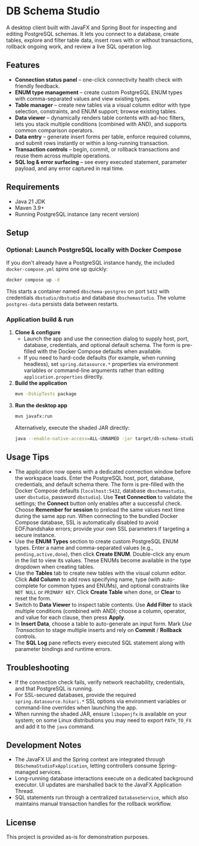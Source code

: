 # DB Schema Studio

A desktop client built with JavaFX and Spring Boot for inspecting and editing PostgreSQL schemas. It lets you connect to a database, create tables, explore and filter table data, insert rows with or without transactions, rollback ongoing work, and review a live SQL operation log.

## Features

- **Connection status panel** – one-click connectivity health check with friendly feedback.
- **ENUM type management** – create custom PostgreSQL ENUM types with comma-separated values and view existing types.
- **Table manager** – create new tables via a visual column editor with type selection, constraints, and ENUM support; browse existing tables.
- **Data viewer** – dynamically renders table contents with ad-hoc filters, lets you stack multiple conditions (combined with AND), and supports common comparison operators.
- **Data entry** – generate insert forms per table, enforce required columns, and submit rows instantly or within a long-running transaction.
- **Transaction controls** – begin, commit, or rollback transactions and reuse them across multiple operations.
- **SQL log & error surfacing** – see every executed statement, parameter payload, and any error captured in real time.

## Requirements

- Java 21 JDK
- Maven 3.9+
- Running PostgreSQL instance (any recent version)

## Setup

### Optional: Launch PostgreSQL locally with Docker Compose

If you don't already have a PostgreSQL instance handy, the included `docker-compose.yml` spins one up quickly:

```bash
docker compose up -d
```

This starts a container named `dbschema-postgres` on port `5432` with credentials `dbstudio/dbstudio` and database `dbschemastudio`. The volume `postgres-data` persists data between restarts.

### Application build & run

1. **Clone & configure**
   - Launch the app and use the connection dialog to supply host, port, database, credentials, and optional default schema. The form is pre-filled with the Docker Compose defaults when available.
   - If you need to hard-code defaults (for example, when running headless), set `spring.datasource.*` properties via environment variables or command-line arguments rather than editing `application.properties` directly.
2. **Build the application**
   ```bash
   mvn -DskipTests package
   ```
3. **Run the desktop app**
   ```bash
   mvn javafx:run
   ```
   Alternatively, execute the shaded JAR directly:
   ```bash
   java --enable-native-access=ALL-UNNAMED -jar target/db-schema-studio-0.0.1-SNAPSHOT.jar
   ```

## Usage Tips

- The application now opens with a dedicated connection window before the workspace loads. Enter the PostgreSQL host, port, database, credentials, and default schema there. The form is pre-filled with the Docker Compose defaults (`localhost:5432`, database `dbschemastudio`, user `dbstudio`, password `dbstudio`). Use **Test Connection** to validate the settings; the **Connect** button only enables after a successful check. Choose **Remember for session** to preload the same values next time during the same app run. When connecting to the bundled Docker Compose database, SSL is automatically disabled to avoid EOF/handshake errors; provide your own SSL parameters if targeting a secure instance.
- Use the **ENUM Types** section to create custom PostgreSQL ENUM types. Enter a name and comma-separated values (e.g., `pending,active,done`), then click **Create ENUM**. Double-click any enum in the list to view its values. These ENUMs become available in the type dropdown when creating tables.
- Use the **Tables** tab to create new tables with the visual column editor. Click **Add Column** to add rows specifying name, type (with auto-complete for common types and ENUMs), and optional constraints like `NOT NULL` or `PRIMARY KEY`. Click **Create Table** when done, or **Clear** to reset the form.
- Switch to **Data Viewer** to inspect table contents. Use **Add Filter** to stack multiple conditions (combined with AND); choose a column, operator, and value for each clause, then press **Apply**.
- In **Insert Data**, choose a table to auto-generate an input form. Mark *Use Transaction* to stage multiple inserts and rely on **Commit** / **Rollback** controls.
- The **SQL Log** pane reflects every executed SQL statement along with parameter bindings and runtime errors.

## Troubleshooting

- If the connection check fails, verify network reachability, credentials, and that PostgreSQL is running.
- For SSL-secured databases, provide the required `spring.datasource.hikari.*` SSL options via environment variables or command-line overrides when launching the app.
- When running the shaded JAR, ensure `libopenjfx` is available on your system; on some Linux distributions you may need to export `PATH_TO_FX` and add it to the `java` command.

## Development Notes

- The JavaFX UI and the Spring context are integrated through `DbSchemaStudioFxApplication`, letting controllers consume Spring-managed services.
- Long-running database interactions execute on a dedicated background executor. UI updates are marshalled back to the JavaFX Application Thread.
- SQL statements run through a centralized `DatabaseService`, which also maintains manual transaction handles for the rollback workflow.

## License

This project is provided as-is for demonstration purposes.

